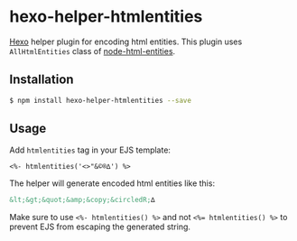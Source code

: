 # hexo-helper-htmlentities

[Hexo] helper plugin for encoding html entities.
This plugin uses `AllHtmlEntities` class of [node-html-entities].

## Installation

``` bash
$ npm install hexo-helper-htmlentities --save
```

## Usage

Add `htmlentities` tag in your EJS template:

```ejs
<%- htmlentities('<>"&©®∆') %>
```

The helper will generate encoded html entities like this:

```html
&lt;&gt;&quot;&amp;&copy;&circledR;∆
```

Make sure to use `<%- htmlentities() %>` and not `<%= htmlentities() %>` to prevent EJS from escaping the generated string.

[Hexo]: http://hexo.io/
[node-html-entities]: https://github.com/mdevils/node-html-entities
